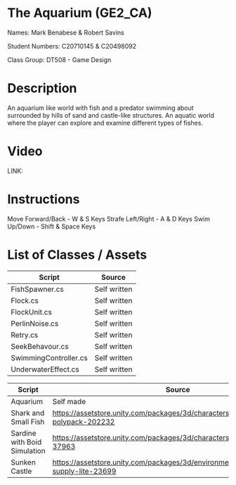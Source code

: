 # The Aquarium (GE2_CA)

Names: Mark Benabese & Robert Savins

Student Numbers: C20710145 & C20498092

Class Group: DT508 - Game Design

# Description

An aquarium like world with fish and a predator swimming about surrounded by hills of sand and castle-like structures.
An aquatic world where the player can explore and examine different types of fishes.

# Video

LINK:

# Instructions

Move Forward/Back - W & S Keys
Strafe Left/Right - A & D Keys
Swim Up/Down - Shift & Space Keys

# List of Classes / Assets

| Script | Source |
| ------------- | ------------- |
| FishSpawner.cs | Self written |
| Flock.cs | Self written |
| FlockUnit.cs | Self written |
| PerlinNoise.cs | Self written |
| Retry.cs | Self written |
| SeekBehavour.cs | Self written |
| SwimmingController.cs | Self written |
| UnderwaterEffect.cs | Self written |

| Script | Source |
| ------------- | ------------- |
| Aquarium | Self made |
| Shark and Small Fish | https://assetstore.unity.com/packages/3d/characters/animals/fish/fish-polypack-202232 |
| Sardine with Boid Simulation | https://assetstore.unity.com/packages/3d/characters/animals/fish/sardine-37963 |
| Sunken Castle | https://assetstore.unity.com/packages/3d/environments/fantasy/castle-supply-lite-23699 |
